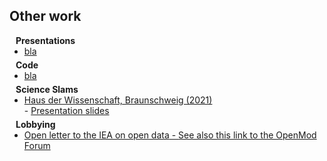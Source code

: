 ## Other work

<h4 style="margin:0 10px 0;">Presentations</h4>

<ul style="margin:0 0 5px;">
  <li><a href="http://cvpr2023.thecvf.com/"><autocolor>bla</autocolor></a></li>
</ul>

<h4 style="margin:0 10px 0;">Code</h4>

<ul style="margin:0 0 5px;">
  <li><a href="http://cvpr2023.thecvf.com/"><autocolor>bla</autocolor></a></li>
</ul>

<h4 style="margin:0 10px 0;">Science Slams</h4>

<ul style="margin:0 0 5px;">
  <li><a href="https://www.youtube.com/live/aqBtbqUeIA0?feature=share&t=3157"><autocolor>Haus der Wissenschaft, Braunschweig (2021)</autocolor></a></li> - <a href="assets/files/slam_bs_2021.pdf"><autocolor>Presentation slides</autocolor></a></li>
</ul>

<h4 style="margin:0 10px 0;">Lobbying</h4>

<ul style="margin:0 0 5px;">
  <li><a href="assets/files/iea_letter.pdf"><autocolor>Open letter to the IEA on open data</autocolor> - <a href="https://forum.openmod.org/t/open-letter-to-iea-and-member-countries-requesting-open-data/2949"><autocolor>See also this link to the OpenMod Forum</autocolor></a></li>
</ul>

